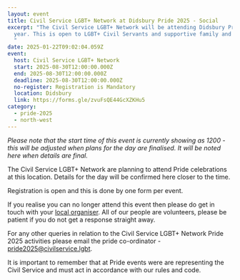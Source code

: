 ```yaml
---
layout: event
title: Civil Service LGBT+ Network at Didsbury Pride 2025 - Social
excerpt: "The Civil Service LGBT+ Network will be attending Didsbury Pride this
  year. This is open to LGBT+ Civil Servants and supportive family and friends.
  "
date: 2025-01-22T09:02:04.059Z
event:
  host: Civil Service LGBT+ Network
  start: 2025-08-30T12:00:00.000Z
  end: 2025-08-30T12:00:00.000Z
  deadline: 2025-08-30T12:00:00.000Z
  no-register: Registration is Mandatory
  location: Didsbury
  link: https://forms.gle/zvuFsQE44GcXZKHu5
category:
  - pride-2025
  - north-west
---
```

*P﻿lease note that the start time of this event is currently showing as 1200 - this will be adjusted when plans for the day are finalised. It will be noted here when details are final.*

The Civil Service LGBT+ Network are planning to attend Pride celebrations at this location. Details for the day will be confirmed here closer to the time. 

Registration is open and this is done by one form per event.

I﻿f you realise you can no longer attend this event then please do get in touch with your [local organiser](https://www.civilservice.lgbt/team/). All of our people are volunteers, please be patient if you do not get a response straight away. 

F﻿or any other queries in relation to the Civil Service LGBT+ Network Pride 2025 activities please email the pride co-ordinator - [pride2025@civilservice.lgbt](mailto:pride2025@civilservice.lgbt).

I﻿t is important to remember that at Pride events were are representing the Civil Service and must act in accordance with our rules and code.
